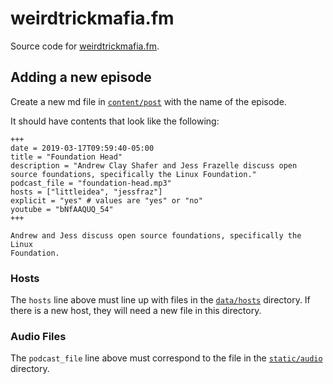 # weirdtrickmafia.fm

Source code for [weirdtrickmafia.fm](https://weirdtrickmafia.fm).

## Adding a new episode

Create a new md file in [`content/post`](content/post) with the name of the episode.

It should have contents that look like the following:

```
+++
date = 2019-03-17T09:59:40-05:00
title = "Foundation Head"
description = "Andrew Clay Shafer and Jess Frazelle discuss open source foundations, specifically the Linux Foundation."
podcast_file = "foundation-head.mp3"
hosts = ["littleidea", "jessfraz"]
explicit = "yes" # values are "yes" or "no"
youtube = "bNfAAQUQ_54"
+++

Andrew and Jess discuss open source foundations, specifically the Linux
Foundation.
```

### Hosts

The `hosts` line above must line up with files in the [`data/hosts`](data/hosts) directory.
If there is a new host, they will need a new file in this directory.

### Audio Files

The `podcast_file` line above must correspond to the file in the [`static/audio`](static/audio) directory.
